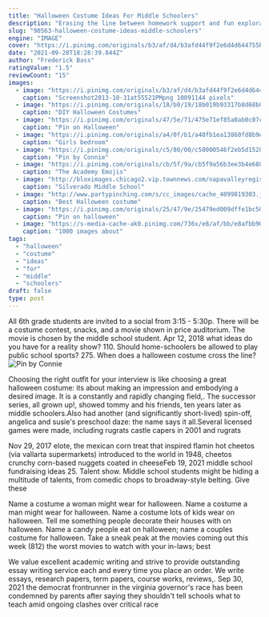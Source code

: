 ```yaml
---
title: "Halloween Costume Ideas For Middle Schoolers"
description: "Erasing the line between homework support and fun exploration, the world almanac for kids includes exclusive online-only material as well as content from award-winning chelsea house and"
slug: "90563-halloween-costume-ideas-middle-schoolers"
engine: "IMAGE"
cover: "https://i.pinimg.com/originals/b3/af/d4/b3afd44f9f2e6d4d644755b819905c38.png"
date: "2021-09-28T18:28:39.844Z"
author: "Frederick Bass"
ratingValue: "1.5"
reviewCount: "15"
images:
  - image: "https://i.pinimg.com/originals/b3/af/d4/b3afd44f9f2e6d4d644755b819905c38.png"
    caption: "Screenshot2013-10-31at55521PMpng 10091144 pixels"
  - image: "https://i.pinimg.com/originals/18/b0/19/18b019b93317b8d68b0181676776162b.jpg"
    caption: "DIY Halloween Costumes"
  - image: "https://i.pinimg.com/originals/47/5e/71/475e71ef85a0ab0c07cddfd1fb1be514.jpg"
    caption: "Pin on Halloween"
  - image: "https://i.pinimg.com/originals/a4/0f/b1/a40fb1ea13860fd8b9ed92d2bc7b9b84.jpg"
    caption: "Girls bedroom"
  - image: "https://i.pinimg.com/originals/c5/80/00/c58000546f2eb5d152844a55b4a80ce7.jpg"
    caption: "Pin by Connie"
  - image: "https://i.pinimg.com/originals/cb/5f/9a/cb5f9a56b3ee3b4e680cec60419bc1c4.jpg"
    caption: "The Academy Emojis"
  - image: "http://bloximages.chicago2.vip.townnews.com/napavalleyregister.com/content/tncms/assets/v3/editorial/2/34/234b370d-7b8b-5fd1-8001-28c23e46b8db/4eaf383347ffa.image.jpg"
    caption: "Silverado Middle School"
  - image: "http://www.partypinching.com/s/cc_images/cache_4099819303.jpg?t=1472708013"
    caption: "Best Halloween costume"
  - image: "https://i.pinimg.com/originals/25/47/9e/25479ed009dffe1bc50ca238bbf307a0.jpg"
    caption: "Pin on halloween"
  - image: "https://s-media-cache-ak0.pinimg.com/736x/e8/af/bb/e8afbb9008593576304a4756454f7894.jpg"
    caption: "1000 images about"
tags:
  - "halloween"
  - "costume"
  - "ideas"
  - "for"
  - "middle"
  - "schoolers"
draft: false
type: post
---
```


All 6th grade students are invited to a social from 3:15 - 5:30p. There will be a costume contest, snacks, and a movie shown in price auditorium. The movie is chosen by the middle school student. Apr 12, 2018 what ideas do you have for a reality show? 110.  Should home-schoolers be allowed to play public school sports? 275. When does a halloween costume cross the line?
![Pin by Connie](https://i.pinimg.com/originals/c5/80/00/c58000546f2eb5d152844a55b4a80ce7.jpg "Pin by Connie")

Choosing the right outfit for your interview is like choosing a great halloween costume: its about making an impression and embodying a desired image. It is a constantly and rapidly changing field,. The successor series, all grown up!, showed tommy and his friends, ten years later as middle schoolers.Also had another (and significantly short-lived) spin-off, angelica and susie&#39;s preschool daze: the name says it all.Several licensed games were made, including rugrats castle capers in 2001 and rugrats
<!--inArticleAds-->

<!--galleryOne-->

Nov 29, 2017 elote, the mexican corn treat that inspired flamin hot cheetos (via vallarta supermarkets) introduced to the world in 1948, cheetos  crunchy corn-based nuggets coated in cheeseFeb 19, 2021 middle school fundraising ideas 25. Talent show. Middle school students might be hiding a multitude of talents, from comedic chops to broadway-style belting. Give these
<!--inArticleAds-->

<!--galleryTwo-->

Name a costume a woman might wear for halloween. Name a costume a man might wear for halloween. Name a costume lots of kids wear on halloween. Tell me something people decorate their houses with on halloween. Name a candy people eat on halloween; name a couples costume for halloween. Take a sneak peak at the movies coming out this week (812) the worst movies to watch with your in-laws; best
<!--galleryThree-->

We value excellent academic writing and strive to provide outstanding essay writing service each and every time you place an order. We write essays, research papers, term papers, course works, reviews,. Sep 30, 2021 the democrat frontrunner in the virginia governor's race has been condemned by parents after saying they shouldn't tell schools what to teach amid ongoing clashes over critical race